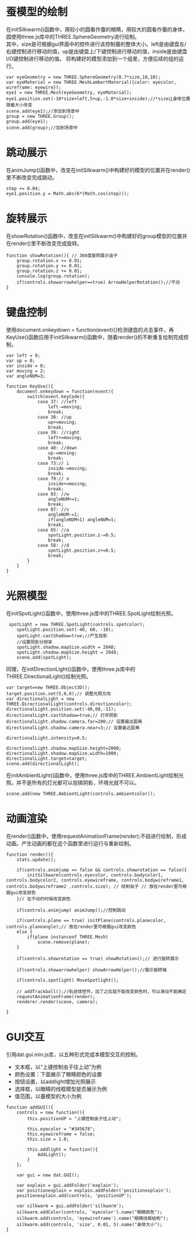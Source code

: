 # 蚕模型的绘制
在initSilkwarm()函数中，用较小的圆看作蚕的眼睛，用较大的圆看作蚕的身体，圆使用three.js库中的THREE.SphereGeometry进行绘制。  
其中，size是可根据gui界面中的控件进行该控制蚕的整体大小。left是由键盘左/右键控制进行移动的值，up是由键盘上/下键控制进行移动的值，inside是由键盘I/O键控制进行移动的值。
将构建好的模型添加到一个组里，方便后续的组的运行。
```
var eyeGeometry = new THREE.SphereGeometry(0.7*size,10,10);
var eyeMaterial = new THREE.MeshLambertMaterial({color: eyecolor, wireframe: eyewire});
eye1 = new THREE.Mesh(eyeGeometry, eyeMaterial);
eye1.position.set(-10*size+left,5+up,-1.0*size+inside);//*size让身体位置随着大小改变
scene.add(eye1);//添加到场景中
group = new THREE.Group();
group.add(eye1);
scene.add(group);//加到场景中
```
# 跳动展示
在animJump()函数中，改变在initSilkwarm()中构建好的模型的位置并在render()里不断改变完成跳动。
```
step += 0.04;
eye1.position.y = Math.abs(6*(Math.cos(step)));
```
# 旋转展示
在showRotation()函数中，改变在initSilkwarm()中构建好的group模型的位置并在render()里不断改变完成旋转。
```
function showRotation(){ // 360度旋转展示虫子
    group.rotation.x += 0.01;
    group.rotation.y += 0.01;
    group.rotation.z += 0.01;
    console.log(group.rotation);
    if(controls.showarrowhelper==true) ArrowHelperRotation();//不动
}
```
# 键盘控制
使用document.onkeydown = function(event){}检测键盘的点击事件，再KeyUse()函数应用于initSilkwarm()函数中，随着render()的不断重复绘制完成控制。
```
var left = 0;
var up = 0;
var inside = 0;
var moving = 2;
var angleNUM=3;

function KeyUse(){
    document.onkeydown = function(event){
        switch(event.keyCode){
            case 37: //left
                left-=moving;
                break;
            case 38: //up
                up+=moving;
                break;
            case 39: //right
                left+=moving;
                break;
            case 40: //down
                up-=moving;
                break;
            case 73:// i
                inside-=moving;
                break;
            case 79:// o
                inside+=moving;
                break;
            case 83: //w
                angleNUM+=1;
                break;
            case 87: //s
                angleNUM-=1;
                if(angleNUM<1) angleNUM=1;
                break;
            case 65: //a
                spotLight.position.z-=0.5;
                break;
            case 58: //d
                spotLight.position.z+=0.5;
                break;
        }
    }
}
```
# 光照模型
在initSpotLight()函数中，使用three.js库中的THREE.SpotLight绘制光照。  
```
 spotLight = new THREE.SpotLight(controls.spotcolor);
    spotLight.position.set(-40, 60, -10);
    spotLight.castShadow=true;//产生投影
    //设置阴影分辨率
    spotLight.shadow.mapSize.width = 2048;
    spotLight.shadow.mapSize.height = 2048;
    scene.add(spotLight);
```
同理，在initDirectionLight()函数中，使用three.js库中的THREE.DirectionalLight()绘制光照。
```
var target=new THREE.Object3D();
target.position.set(5,0,0);// 调整光照方向
var directionalLight = new THREE.DirectionalLight(controls.directioncolor);
directionalLight.position.set(-40,60,-11);
directionalLight.castShadow=true;// 打开阴影
directionalLight.shadow.camera.far=200;// 设置最远距离
directionalLight.shadow.camera.near=3;// 设置最近距离

directionalLight.intensity=0.5;

directionalLight.shadow.mapSize.height=2000;
directionalLight.shadow.mapSize.width=1000;
directionalLight.target=target;
scene.add(directionalLight);
```
在initAmbientLight()函数中，使用three.js库中的THREE.AmbientLight绘制光照。并不是所有的灯光都可以投掷阴影，环境光就不可以。
```
scene.add(new THREE.AmbientLight(controls.ambientcolor));

```
# 动画渲染
在render()函数中，使用requestAnimationFrame(render);不段进行绘制，形成动画。产生动画的都在这个函数里进行运行与重新绘制。
```
function render(){
    stats.update();

    if(controls.animjump == false && controls.showrotation == false){
        initSilkwarm(controls.eyecolor, controls.bodycolor1, controls.bodycolor2, controls.eyewireframe, controls.bodywireframe1, controls.bodywireframe2 ,controls.size); // 绘制虫子 // 放在render里可根据gui改变颜色
    }// 在不动的时候改变颜色

    if(controls.animjump) animJump();//控制跳动

    if(controls.plane == true) initPlane(controls.planecolor, controls.planeangle);// 放在render里可根据gui改变颜色
    else {
        if(plane instanceof THREE.Mesh)
            scene.remove(plane);
    }

    if(controls.showrotation == true) showRotation();// 进行旋转展示 
        
    if(controls.showarrowhelper) showArrowHelper();//展示旋转轴

    if(controls.spotlight) MoveSpotlight();
    
    // addTrackball();//轨迹球控件，加了之后就不能改变颜色时，可以滑动不能确定
    requestAnimationFrame(render);
    renderer.render(scene, camera);
    
}
```
# GUI交互
引用dat.gui.min.js库，以五种形式完成本模型交互的控制。 
+ 文本框，以“上键控制虫子往上动”为例
+ 颜色设置：下面展示了眼睛颜色的设置
+ 按钮设置，以addlight增加光照展示
+ 选择框，以眼睛的线框模型是否展示为例
+ 值范围，以蚕模型的大小为例
```
function addGUI(){
    controls = new function(){
        this.positionUP = "上键控制虫子往上动";  

        this.eyecolor = "#345678";
        this.eyewireframe = false;
        this.size = 1.0;

        this.addlight = function(){
            AddLight();
        }
    };

    var gui = new dat.GUI();

    var explain = gui.addFolder('explain');
    var positionexplain = explain.addFolder('positionexplain');
    positionexplain.add(controls, 'positionUP');

    var silkwarm = gui.addFolder('silkwarm');
    silkwarm.addColor(controls, 'eyecolor').name("眼睛颜色");
    silkwarm.add(controls, 'eyewireframe').name("眼睛线框结构");
    silkwarm.add(controls, 'size', 0.01, 5).name("身体大小");
}
```